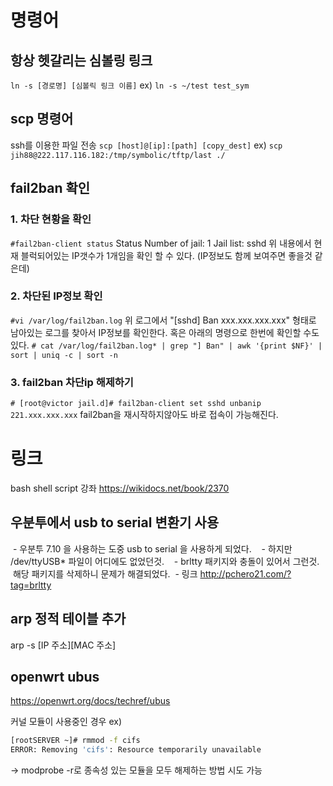 # 명령어
## 항상 헷갈리는 심볼링 링크
`ln -s [경로명] [심볼릭 링크 이름]`
ex) `ln -s ~/test test_sym`
## scp 명령어 
ssh를 이용한 파일 전송
`scp [host]@[ip]:[path] [copy_dest]`
ex) `scp jih88@222.117.116.182:/tmp/symbolic/tftp/last ./`
## fail2ban 확인
### 1. 차단 현황을 확인
`#fail2ban-client status`
Status
Number of jail: 1
Jail list: sshd
위 내용에서 현재 블럭되어있는 IP갯수가 1개임을 확인 할 수 있다.
(IP정보도 함께 보여주면 좋을것 같은데)

### 2. 차단된 IP정보 확인
`#vi /var/log/fail2ban.log`
위 로그에서 "[sshd] Ban xxx.xxx.xxx.xxx" 형태로 남아있는 로그를 찾아서 IP정보를 확인한다.
혹은 아래의 명령으로 한번에 확인할 수도 있다.
`# cat /var/log/fail2ban.log* | grep "] Ban" | awk '{print $NF}' | sort | uniq -c | sort -n`

### 3.  fail2ban 차단ip 해제하기
`# [root@victor jail.d]# fail2ban-client set sshd unbanip 221.xxx.xxx.xxx`
fail2ban을 재시작하지않아도 바로 접속이 가능해진다.

# 링크
bash shell script 강좌
https://wikidocs.net/book/2370


## 우분투에서 usb to serial 변환기 사용
 - 우분투 7.10 을 사용하는 도중 usb to serial 을 사용하게 되었다.  
 - 하지만 /dev/ttyUSB* 파일이 어디에도 없었던것.  
 - brltty 패키지와 충돌이 있어서 그런것.  해당 패키지를 삭제하니 문제가 해결되었다.
 - 링크
http://pchero21.com/?tag=brltty

## arp 정적 테이블 추가
arp -s \[IP 주소]\[MAC 주소]

## openwrt ubus
https://openwrt.org/docs/techref/ubus

커널 모듈이 사용중인 경우 
ex)
``` bash
[rootSERVER ~]# rmmod -f cifs
ERROR: Removing 'cifs': Resource temporarily unavailable
```
-> modprobe -r로 종속성 있는 모듈을 모두 해제하는 방법 시도 가능
